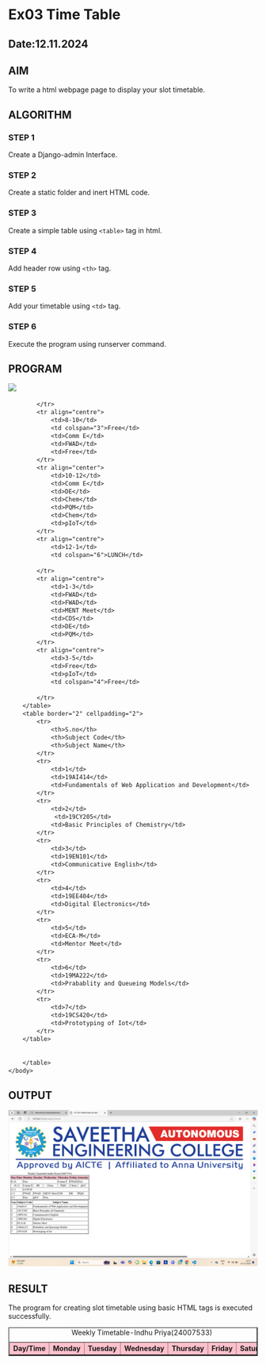# Ex03 Time Table
## Date:12.11.2024

## AIM
To write a html webpage page to display your slot timetable.

## ALGORITHM
### STEP 1
Create a Django-admin Interface.

### STEP 2
Create a static folder and inert HTML code.

### STEP 3
Create a simple table using ```<table>``` tag in html.

### STEP 4
Add header row using ```<th>``` tag.

### STEP 5
Add your timetable using ```<td>``` tag.

### STEP 6
Execute the program using runserver command.

## PROGRAM
<html>
    <body>
        <img src="logo.png">
        <table border="2" cellspacing="3">
            <caption>Weekly Timetable-Indhu Priya(24007533)</caption>
            <tr bgcolor="pink" align="center">
                <th>Day/Time</th>
                <th> Monday</th>
                <th>Tuesday</th>
                <th>Wednesday</th>
                <th>Thursday</th>
                <th>Friday</th>
                <th>Saturday</th>

            </tr>
            <tr align="centre"> 
                <td>8-10</td>
                <td colspan="3">Free</td>
                <td>Comm E</td>
                <td>FWAD</td>
                <td>Free</td>
            </tr>
            <tr align="center"> 
                <td>10-12</td>
                <td>Comm E</td>
                <td>DE</td>
                <td>Chem</td>
                <td>PQM</td>
                <td>Chem</td>
                <td>pIoT</td>
            </tr>
            <tr align="centre">
                <td>12-1</td>
                <td colspan="6">LUNCH</td>

            </tr>
            <tr align="centre"> 
                <td>1-3</td>
                <td>FWAD</td>
                <td>FWAD</td>
                <td>MENT Meet</td>
                <td>CDS</td>
                <td>DE</td>
                <td>PQM</td>
            </tr>
            <tr align="centre"> 
                <td>3-5</td>
                <td>Free</td>
                <td>pIoT</td>
                <td colspan="4">Free</td>

            </tr>
        </table>
        <table border="2" cellpadding="2">
            <tr> 
                <th>S.no</th>
                <th>Subject Code</th>
                <th>Subject Name</th>
            </tr>
            <tr> 
                <td>1</td>
                <td>19AI414</td>
                <td>Fundamentals of Web Application and Development</td>
            </tr>
            <tr>
                <td>2</td>
                 <td>19CY205</td>
                <td>Basic Principles of Chemistry</td>
            </tr>
            <tr> 
                <td>3</td>
                <td>19EN101</td>
                <td>Communicative English</td>
            </tr>
            <tr>
                <td>4</td>
                <td>19EE404</td>
                <td>Digital Electronics</td>
            </tr>
            <tr>
                <td>5</td>
                <td>ECA-M</td>
                <td>Mentor Meet</td>
            </tr>
            <tr> 
                <td>6</td>
                <td>19MA222</td>
                <td>Prabablity and Queueing Models</td>
            </tr>
            <tr>
                <td>7</td>
                <td>19CS420</td>
                <td>Prototyping of Iot</td>
            </tr>
        </table>


        </table>
    </body>
</html>

## OUTPUT
![Alt text](<Screenshot (11).png>)


## RESULT
The program for creating slot timetable using basic HTML tags is executed successfully.
